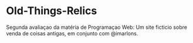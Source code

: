 # Old-Things-Relics
Segunda avaliaçao da matéria de Programaçao Web: Um site ficticio sobre venda de coisas antigas, em conjunto com @imarlons.
